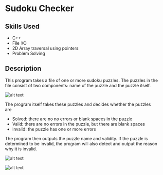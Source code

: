 # Sudoku Checker

## Skills Used
- C++
- File I/O
- 2D Array traversal using pointers
- Problem Solving

## Description
This program takes a file of one or more sudoku puzzles. The puzzles in the file consist of two components: name of the puzzle and the puzzle itself.

![alt text](https://github.com/JuhiPatel28/SudokuChecker/blob/main/Images/p1.png)

The program itself takes these puzzles and decides whether the puzzles are
- Solved: there are no no errors or blank spaces in the puzzle
- Valid: there are no errors in the puzzle, but there are blank spaces
- Invalid: the puzzle has one or more errors

The program then outputs the puzzle name and validity. If the puzzle is determined to be invalid, the program will also detect and output the reason why it is invalid. 

![alt text](https://github.com/JuhiPatel28/SudokuChecker/blob/main/Images/p2.png)

![alt text](https://github.com/JuhiPatel28/SudokuChecker/blob/main/Images/p3.png)
